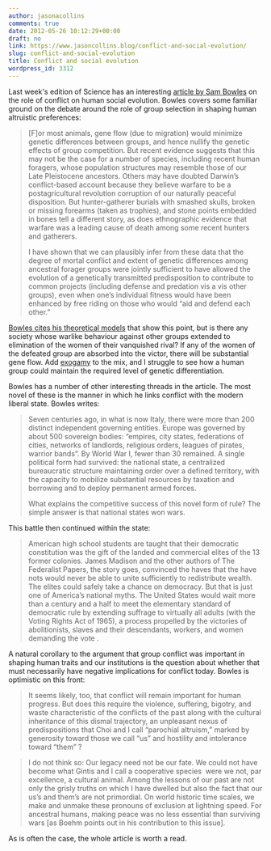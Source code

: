 ```yaml
---
author: jasonacollins
comments: true
date: 2012-05-26 10:12:29+00:00
draft: no
link: https://www.jasoncollins.blog/conflict-and-social-evolution/
slug: conflict-and-social-evolution
title: Conflict and social evolution
wordpress_id: 3312
---
```


Last week's edition of Science has an interesting [article by Sam Bowles](http://www.sciencemag.org/content/336/6083/876.abstract) on the role of conflict on human social evolution. Bowles covers some familiar ground on the debate around the role of group selection in shaping human altruistic preferences:





<blockquote>[F]or most animals, gene flow (due to migration) would minimize genetic differences between groups, and hence nullify the genetic effects of group competition. But recent evidence suggests that this may not be the case for a number of species, including recent human foragers, whose population structures may resemble those of our Late Pleistocene ancestors. Others may have doubted Darwin’s conflict-based account because they believe warfare to be a postagricultural revolution corruption of our naturally peaceful disposition. But hunter-gatherer burials with smashed skulls, broken or missing forearms (taken as trophies), and stone points embedded in bones tell a different story, as does ethnographic evidence that warfare was a leading cause of death among some recent hunters and gatherers.

I have shown that we can plausibly infer from these data that the degree of mortal conflict and extent of genetic differences among ancestral forager groups were jointly sufficient to have allowed the evolution of a genetically transmitted predisposition to contribute to common projects (including defense and predation vis a vis other groups), even when one’s individual fitness would have been enhanced by free riding on those who would “aid and defend each other.”</blockquote>





[Bowles cites his theoretical models](http://www.sciencemag.org/content/324/5932/1293.abstract) that show this point, but is there any society whose warlike behaviour against other groups extended to elimination of the women of their vanquished rival? If any of the women of the defeated group are absorbed into the victor, there will be substantial gene flow. Add [exogamy](http://en.wikipedia.org/wiki/Exogamy) to the mix, and I struggle to see how a human group could maintain the required level of genetic differentiation.

Bowles has a number of other interesting threads in the article. The most novel of these is the manner in which he links conflict with the modern liberal state. Bowles writes:


<blockquote>

> 
> 

Seven centuries ago, in what is now Italy, there were more than 200 distinct independent governing entities. Europe was governed by about 500 sovereign bodies: “empires, city states, federations of cities, networks of landlords, religious orders, leagues of pirates, warrior bands”. By World War I, fewer than 30 remained. A single political form had survived: the national state, a centralized bureaucratic structure maintaining order over a defined territory, with the capacity to mobilize substantial resources by taxation and borrowing and to deploy permanent armed forces.

What explains the competitive success of this novel form of rule? The simple answer is that national states won wars.


> 
> </blockquote>


This battle then continued within the state:


<blockquote>American high school students are taught that their democratic constitution was the gift of the landed and commercial elites of the 13 former colonies. James Madison and the other authors of The Federalist Papers, the story goes, convinced the haves that the have nots would never be able to unite sufficiently to redistribute wealth. The elites could safely take a chance on democracy. But that is just one of America’s national myths. The United States would wait more than a century and a half to meet the elementary standard of democratic rule by extending suffrage to virtually all adults (with the Voting Rights Act of 1965), a process propelled by the victories of abolitionists, slaves and their descendants, workers, and women demanding the vote .</blockquote>


A natural corollary to the argument that group conflict was important in shaping human traits and our institutions is the question about whether that must necessarily have negative implications for conflict today. Bowles is optimistic on this front:


<blockquote>It seems likely, too, that conflict will remain important for human progress. But does this require the violence, suffering, bigotry, and waste characteristic of the conflicts of the past along with the cultural inheritance of this dismal trajectory, an unpleasant nexus of predispositions that Choi and I call “parochial altruism,” marked by generosity toward those we call “us” and hostility and intolerance toward “them” ?</blockquote>







<blockquote>I do not think so: Our legacy need not be our fate. We could not have become what Gintis and I call a cooperative species  were we not, par excellence, a cultural animal. Among the lessons of our past are not only the grisly truths on which I have dwelled but also the fact that our us’s and them’s are not primordial. On world historic time scales, we make and unmake these pronouns of exclusion at lightning speed. For ancestral humans, making peace was no less essential than surviving wars [as Boehm points out in his contribution to this issue].</blockquote>





As is often the case, the whole article is worth a read.
